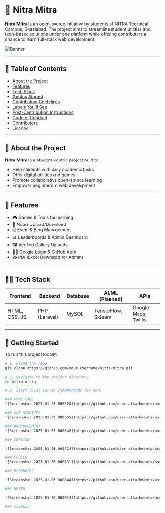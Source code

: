 # 🚀 Nitra Mitra

**Nitra Mitra** is an open-source initiative by students of NITRA Technical Campus, Ghaziabad. The project aims to streamline student utilities and tech-based solutions under one platform while offering contributors a chance to learn full-stack web development.

![Banner](https://your-image-url-if-any.com)

---

## 📌 Table of Contents

- [About the Project](#about-the-project)
- [Features](#features)
- [Tech Stack](#tech-stack)
- [Getting Started](#getting-started)
- [Contribution Guidelines](#contribution-guidelines)
- [Labels You'll See](#labels-youll-see)
- [Post-Contribution Instructions](#post-contribution-instructions)
- [Code of Conduct](#code-of-conduct)
- [Contributors](#contributors)
- [License](#license)

---

## 📖 About the Project

**Nitra Mitra** is a student-centric project built to:
- Help students with daily academic tasks
- Offer digital utilities and games
- Promote collaborative open-source learning
- Empower beginners in web development

---

## 🌟 Features

- 🎮 Games & Tools for learning
- 🧾 Notes Upload/Download
- 🗒 Event & Blog Management
- 📊 Leaderboards & Admin Dashboard
- 🖼 Verified Gallery Uploads
- 🧑‍💻 Google Login & GitHub Auth
- 📥 PDF/Excel Download for Admins

---

## 🧑‍💻 Tech Stack

| Frontend     | Backend       | Database | AI/ML (Planned) | APIs         |
|--------------|---------------|----------|------------------|--------------|
| HTML, CSS, JS| PHP (Laravel) | MySQL    | TensorFlow, Sklearn | Google Maps, Twilio |

---

## 🚀 Getting Started

To run this project locally:

```bash
# 1. Clone the repo
git clone https://github.com/your-username/nitra-mitra.git

# 2. Navigate to the project directory
cd nitra-mitra

# 3. Start local server (XAMPP/WAMP for PHP)

### HOME PAGE
![Screenshot 2025-01-05 000528](https://github.com/user-attachments/assets/711b6daf-872e-4c63-a0a5-b356f0daa178)

### OUR SERVICES
![Screenshot 2025-01-05 000555](https://github.com/user-attachments/assets/d9fe8710-2dc1-40ce-88f2-77d7a35c81d7)

### ANNOUNCEMENT
![Screenshot 2025-01-05 000642](https://github.com/user-attachments/assets/e34c1523-47a4-4758-b90c-f86a1c487e59)

### CREATOR

![Screenshot 2025-01-05 000714](https://github.com/user-attachments/assets/6b4c4fc4-c2a1-46fd-95e9-f9bca3f11c17)

### FOOTER
![Screenshot 2025-01-05 000731](https://github.com/user-attachments/assets/cce591a4-a95a-40af-bfa7-4d182d263db1)

### RESOURCES

![Screenshot 2025-01-05 000844](https://github.com/user-attachments/assets/2768bbe4-9426-40f5-9ee5-22ad7de46828)

### NOTES

![Screenshot 2025-01-05 000914](https://github.com/user-attachments/assets/9fcff10b-c90d-43c7-84c4-468030ce51ca)

### vaibhav
